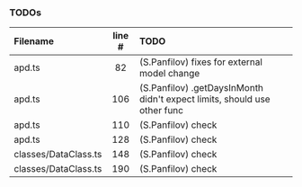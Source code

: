 ### TODOs
| Filename | line # | TODO
|:------|:------:|:------
| apd.ts | 82 | (S.Panfilov) fixes for external model change
| apd.ts | 106 | (S.Panfilov) .getDaysInMonth didn't expect limits, should use other func
| apd.ts | 110 | (S.Panfilov) check
| apd.ts | 128 | (S.Panfilov) check
| classes/DataClass.ts | 148 | (S.Panfilov)  check
| classes/DataClass.ts | 190 | (S.Panfilov)  check